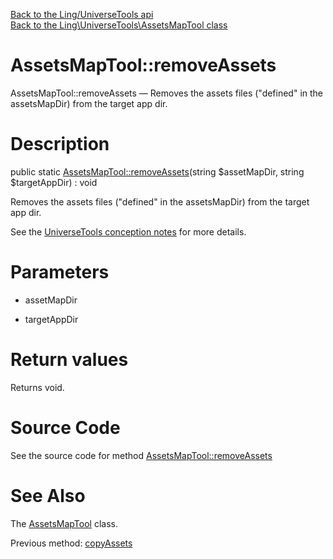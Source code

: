 [Back to the Ling/UniverseTools api](https://github.com/lingtalfi/UniverseTools/blob/master/doc/api/Ling/UniverseTools.md)<br>
[Back to the Ling\UniverseTools\AssetsMapTool class](https://github.com/lingtalfi/UniverseTools/blob/master/doc/api/Ling/UniverseTools/AssetsMapTool.md)


AssetsMapTool::removeAssets
================



AssetsMapTool::removeAssets — Removes the assets files ("defined" in the assetsMapDir) from the target app dir.




Description
================


public static [AssetsMapTool::removeAssets](https://github.com/lingtalfi/UniverseTools/blob/master/doc/api/Ling/UniverseTools/AssetsMapTool/removeAssets.md)(string $assetMapDir, string $targetAppDir) : void




Removes the assets files ("defined" in the assetsMapDir) from the target app dir.

See the [UniverseTools conception notes](https://github.com/lingtalfi/UniverseTools/blob/master/doc/pages/conception-notes.md) for more details.




Parameters
================


- assetMapDir

    

- targetAppDir

    


Return values
================

Returns void.








Source Code
===========
See the source code for method [AssetsMapTool::removeAssets](https://github.com/lingtalfi/UniverseTools/blob/master/AssetsMapTool.php#L39-L48)


See Also
================

The [AssetsMapTool](https://github.com/lingtalfi/UniverseTools/blob/master/doc/api/Ling/UniverseTools/AssetsMapTool.md) class.

Previous method: [copyAssets](https://github.com/lingtalfi/UniverseTools/blob/master/doc/api/Ling/UniverseTools/AssetsMapTool/copyAssets.md)<br>

